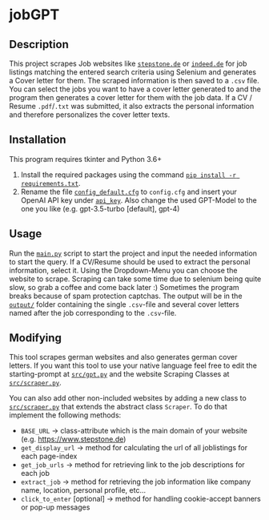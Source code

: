 # jobGPT

## Description

This project scrapes Job websites like [`stepstone.de`](https://www.stepstone.de) or [`indeed.de`](https://de.indeed.com) for job listings matching the entered search criteria using Selenium and generates a Cover letter for them. The scraped information is then saved to a `.csv` file. You can select the jobs you want to have a cover letter generated to and the program then generates a cover letter for them with the job data. If a CV / Resume `.pdf`/`.txt` was submitted, it also extracts the personal information and therefore personalizes the cover letter texts.

## Installation

This program requires tkinter and Python 3.6+
1. Install the required packages using the command [`pip install -r requirements.txt`](requirements.txt).
2. Rename the file [`config_default.cfg`](config_default.cfg) to `config.cfg` and insert your OpenAI API key under [`api_key`](config_default.cfg). Also change the used GPT-Model to the one you like (e.g. gpt-3.5-turbo [default], gpt-4)

## Usage

Run the [`main.py`](main.py) script to start the project and input the needed information to start the query. If a CV/Resume should be used to extract the personal information, select it. Using the Dropdown-Menu you can choose the website to scrape. Scraping can take some time due to selenium being quite slow, so grab a coffee and come back later :) Sometimes the program breaks because of spam protection captchas. The output will be in the [`output/`](/output/) folder containing the single `.csv`-file and several cover letters named after the job corresponding to the `.csv`-file.

## Modifying

This tool scrapes german websites and also generates german cover letters. If you want this tool to use your native language feel free to edit the starting-prompt at [`src/gpt.py`](/src/gpt.py) and the website Scraping Classes at [`src/scraper.py`](/src/scraper.py).

You can also add other non-included websites by adding a new class to [`src/scraper.py`](/src/scraper.py) that extends the abstract class `Scraper`. To do that implement the following methods:
- `BASE_URL` -> class-attribute which is the main domain of your website (e.g. https://www.stepstone.de)
- `get_display_url` -> method for calculating the url of all joblistings for each page-index
- `get_job_urls` -> method for retrieving link to the job descriptions for each job
- `extract_job` -> method for retrieving the job information like company name, location, personal profile, etc...
- `click_to_enter` [optional] -> method for handling cookie-accept banners or pop-up messages
